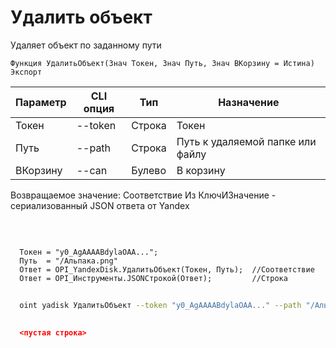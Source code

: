 ﻿---
sidebar_position: 4
---

# Удалить объект
 Удаляет объект по заданному пути



`Функция УдалитьОбъект(Знач Токен, Знач Путь, Знач ВКорзину = Истина) Экспорт`

  | Параметр | CLI опция | Тип | Назначение |
  |-|-|-|-|
  | Токен | --token | Строка | Токен |
  | Путь | --path | Строка | Путь к удаляемой папке или файлу |
  | ВКорзину | --can | Булево | В корзину |

  
  Возвращаемое значение:   Соответствие Из КлючИЗначение - сериализованный JSON ответа от Yandex

<br/>




```bsl title="Пример кода"
  
  Токен = "y0_AgAAAABdylaOAA...";
  Путь  = "/Альпака.png"
  Ответ = OPI_YandexDisk.УдалитьОбъект(Токен, Путь);  //Соответствие
  Ответ = OPI_Инструменты.JSONСтрокой(Ответ);         //Строка
```



```sh title="Пример команды CLI"
    
  oint yadisk УдалитьОбъект --token "y0_AgAAAABdylaOAA..." --path "/Альпака.png" --can %can%

```

```json title="Результат"
  
  <пустая строка>
  

```
